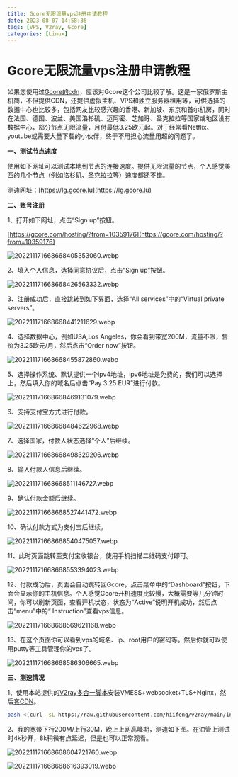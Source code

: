 ```yaml
---
title: Gcore无限流量vps注册申请教程
date: 2023-08-07 14:58:36
tags: [VPS, V2ray, Gcore]
categories: [Linux]
---
```


Gcore无限流量vps注册申请教程
==================

如果您使用过[Gcore的cdn](https://www.hicairo.com/post/40.html)，应该对Gcore这个公司比较了解。这是一家俄罗斯主机商，不但提供CDN，还提供虚拟主机、VPS和独立服务器租用等，可供选择的数据中心也比较多，包括网友比较感兴趣的香港、新加坡、东京和首尔机房，同时在法国、德国、波兰、美国洛杉矶、迈阿密、芝加哥、圣克拉拉等国家或地区设有数据中心，部分节点无限流量，月付最低3.25欧元起。对于经常看Netflix、youtube或需要大量下载的小伙伴，终于不用担心流量用超的问题了。

**一、测试节点速度**

使用如下网址可以测试本地到节点的连接速度。提供无限流量的节点，个人感觉美西的几个节点（例如洛杉矶、圣克拉拉等）速度都还不错。

测速网址：[https://lg.gcore.lu](https://lg.gcore.lu)

**二、账号注册**

1、打开如下网址，点击“Sign up”按钮。

[https://gcore.com/hosting/?from=10359176](https://gcore.com/hosting/?from=10359176)

![202211171668668405353060.webp](https://s2.loli.net/2023/07/18/YAQisEzlxJ91OTB.webp)

2、填入个人信息，选择同意协议后，点击“Sign up”按钮。

![202211171668668426563332.webp](https://s2.loli.net/2023/07/18/9xQJFM58gpb6Wcj.webp)

3、注册成功后，直接跳转到如下界面，选择“All services”中的“Virtual private servers”。


![202211171668668441211629.webp](https://s2.loli.net/2023/07/18/ygzpLTRDmnBGNMo.webp)

4、选择数据中心，例如USA,Los Angeles，你会看到带宽200M，流量不限，售价为3.25欧元/月，然后点击“Order now”按钮。

![202211171668668455872860.webp](https://s2.loli.net/2023/07/18/3N9AZGVpJC1yYF4.webp)

5、选择操作系统、默认提供一个ipv4地址，ipv6地址是免费的，我们可以选择上，然后填入你的域名后点击“Pay 3.25 EUR”进行付款。

![202211171668668469131079.webp](https://s2.loli.net/2023/07/18/LAaRZVzCb4sGrug.webp)

6、支持支付宝方式进行付款。

![202211171668668484622968.webp](https://s2.loli.net/2023/07/18/yJOLSvGCPWx7wMR.webp)

7、选择国家，付款人状态选择“个人”后继续。

![202211171668668498329206.webp](https://s2.loli.net/2023/07/18/aw16bcMUCFBzEm7.webp)

8、输入付款人信息后继续。

![202211171668668511146727.webp](https://s2.loli.net/2023/07/18/hJ2vTmzgaDIiw6H.webp)

9、确认付款金额后继续。

![202211171668668527441472.webp](https://s2.loli.net/2023/07/18/4SQy1ch7PF8BDKi.webp)

10、确认付款方式为支付宝后继续。

![202211171668668540475057.webp](https://s2.loli.net/2023/07/18/93jQKV6sZ7WI4Ci.webp)

11、此时页面跳转至支付宝收银台，使用手机扫描二维码支付即可。

![202211171668668553394023.webp](https://s2.loli.net/2023/07/18/j3xhrDMEOa2vNiB.webp)

12、付款成功后，页面会自动跳转回Gcore，点击菜单中的“Dashboard”按钮，下面会显示你的主机信息。个人感觉Gcore开机速度比较慢，大概需要等几分钟时间，你可以刷新页面，查看开机状态，状态为“Active”说明开机成功，然后点击“menu”中的“ Instruction”查看vps信息。

![202211171668668569621168.webp](https://s2.loli.net/2023/07/18/MhRlJFvqaDcL1zU.webp)

13、在这个页面你可以看到vps的域名、ip、root用户的密码等。然后你就可以使用putty等工具管理你的vps了。

![202211171668668586306665.webp](https://s2.loli.net/2023/07/18/KQ4ZWYAVJrx3n2b.webp)

**三、测速情况**

1、使用本站提供的[V2ray多合一脚本](#)安装VMESS+websocket+TLS+Nginx，然后[套CDN](https://www.hicairo.com/post/24.html)。

```bash
bash <(curl -sL https://raw.githubusercontent.com/hiifeng/v2ray/main/install_v2ray.sh)
```

2、我的宽带下行200M/上行30M，晚上上网高峰期，测速如下图。在油管上测试时4k秒开，8k稍微有点延迟，但是也可以正常观看。

![202211171668668604721760.webp](https://s2.loli.net/2023/07/18/3CczAuHgaRsl9GX.webp)

![202211171668668616393019.webp](https://s2.loli.net/2023/07/18/kpdIOHqjYu5KEtS.webp)

